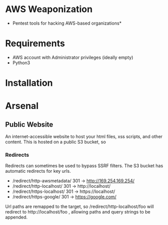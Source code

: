 # AWS Weaponization
* Pentest tools for hacking AWS-based organizations*

# Requirements
* AWS account with Administrator privileges (ideally empty)
* Python3

# Installation


# Arsenal

## Public Website
An internet-accessible website to host your html files, xss scripts, and other content. This is hosted on a public S3 bucket, so

### Redirects
Redirects can sometimes be used to bypass SSRF filters. The S3 bucket has automatic redirects for key urls.

* /redirect/http-awsmetadata/ 301 -> http://169.254.169.254/
* /redirect/http-localhost/   301 -> http://localhost/
* /redirect/https-localhost/  301 -> https://localhost/
* /redirect/https-google/     301 -> https://google.com/

Url paths are remapped to the target, so /redirect/http-localhost/foo will redirect to http://localhost/foo , allowing paths and query strings to be appended.
